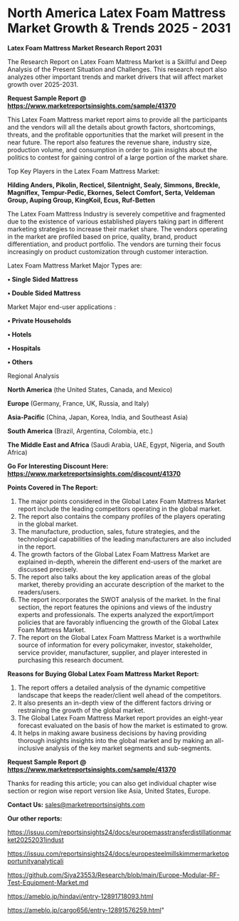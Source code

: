 # North America Latex Foam Mattress Market Growth & Trends 2025 - 2031

<strong>Latex Foam Mattress Market Research Report 2031</strong>

The Research Report on Latex Foam Mattress Market is a Skillful and Deep Analysis of the Present Situation and Challenges. This research report also analyzes other important trends and market drivers that will affect market growth over 2025-2031.

<strong>Request Sample Report @ <a href=https://www.marketreportsinsights.com/sample/41370>https://www.marketreportsinsights.com/sample/41370</a></strong>

This Latex Foam Mattress market report aims to provide all the participants and the vendors will all the details about growth factors, shortcomings, threats, and the profitable opportunities that the market will present in the near future. The report also features the revenue share, industry size, production volume, and consumption in order to gain insights about the politics to contest for gaining control of a large portion of the market share.

Top Key Players in the Latex Foam Mattress Market:

<strong>Hilding Anders, Pikolin, Recticel, Silentnight, Sealy, Simmons, Breckle, Magniflex, Tempur-Pedic, Ekornes, Select Comfort, Serta, Veldeman Group, Auping Group, KingKoil, Ecus, Ruf-Betten</strong>

The Latex Foam Mattress Industry is severely competitive and fragmented due to the existence of various established players taking part in different marketing strategies to increase their market share. The vendors operating in the market are profiled based on price, quality, brand, product differentiation, and product portfolio. The vendors are turning their focus increasingly on product customization through customer interaction.

Latex Foam Mattress Market Major Types are:

<strong>•  Single Sided Mattress

•  Double Sided Mattress</strong>

Market Major end-user applications :

<strong>•  Private Households

•  Hotels

•  Hospitals

•  Others</strong>

Regional Analysis

</u><strong><b>North America</b></strong> (the United States, Canada, and Mexico)

<strong><b>Europe </b></strong>(Germany, France, UK, Russia, and Italy)

<strong><b>Asia-Pacific</b></strong> (China, Japan, Korea, India, and Southeast Asia)

<strong><b>South America</b></strong> (Brazil, Argentina, Colombia, etc.)

<strong><b>The Middle East and Africa</b></strong> (Saudi Arabia, UAE, Egypt, Nigeria, and South Africa)

<strong>Go For Interesting Discount Here: <a href=https://www.marketreportsinsights.com/discount/41370>https://www.marketreportsinsights.com/discount/41370</a></strong>

<strong>Points Covered in The Report:</strong>
<ol>
  <li>The major points considered in the Global Latex Foam Mattress Market report include the leading competitors operating in the global market.</li>
  <li>The report also contains the company profiles of the players operating in the global market.</li>
  <li>The manufacture, production, sales, future strategies, and the technological capabilities of the leading manufacturers are also included in the report.</li>
  <li>The growth factors of the Global Latex Foam Mattress Market are explained in-depth, wherein the different end-users of the market are discussed precisely.</li>
  <li>The report also talks about the key application areas of the global market, thereby providing an accurate description of the market to the readers/users.</li>
  <li>The report incorporates the SWOT analysis of the market. In the final section, the report features the opinions and views of the industry experts and professionals. The experts analyzed the export/import policies that are favorably influencing the growth of the Global Latex Foam Mattress Market.</li>
  <li>The report on the Global Latex Foam Mattress Market is a worthwhile source of information for every policymaker, investor, stakeholder, service provider, manufacturer, supplier, and player interested in purchasing this research document.</li>
</ol>
<strong>Reasons for Buying Global Latex Foam Mattress Market Report:</strong>

<ol>
  <li>The report offers a detailed analysis of the dynamic competitive landscape that keeps the reader/client well ahead of the competitors.</li>
  <li>It also presents an in-depth view of the different factors driving or restraining the growth of the global market.</li>
  <li>The Global Latex Foam Mattress Market report provides an eight-year forecast evaluated on the basis of how the market is estimated to grow.</li>
  <li>It helps in making aware business decisions by having providing thorough insights insights into the global market and by making an all-inclusive analysis of the key market segments and sub-segments.</li>
</ol>
<strong>Request Sample Report @ <a href=https://www.marketreportsinsights.com/sample/41370>https://www.marketreportsinsights.com/sample/41370</a></strong>


Thanks for reading this article; you can also get individual chapter wise section or region wise report version like Asia, United States, Europe.

<strong>Contact Us:</strong>
sales@marketreportsinsights.com

<strong>Our other reports:</strong>

<a href=https://issuu.com/reportsinsights24/docs/europemasstransferdistillationmarket20252031indust>https://issuu.com/reportsinsights24/docs/europemasstransferdistillationmarket20252031indust</a>

<a href=https://issuu.com/reportsinsights24/docs/europesteelmillskimmermarketopportunityanalyticali>https://issuu.com/reportsinsights24/docs/europesteelmillskimmermarketopportunityanalyticali</a>

<a href=https://github.com/Siya23553/Research/blob/main/Europe-Modular-RF-Test-Equipment-Market.md>https://github.com/Siya23553/Research/blob/main/Europe-Modular-RF-Test-Equipment-Market.md</a>

<a href=https://ameblo.jp/hindavi/entry-12891718093.html>https://ameblo.jp/hindavi/entry-12891718093.html</a>

<a href=https://ameblo.jp/cargo656/entry-12891576259.html>https://ameblo.jp/cargo656/entry-12891576259.html</a>"
